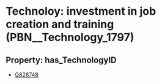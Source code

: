 # Technoloy: __investment in job creation and training__ (PBN__Technology_1797)

## Property: has_TechnologyID

* [Q828748](Q828748)

